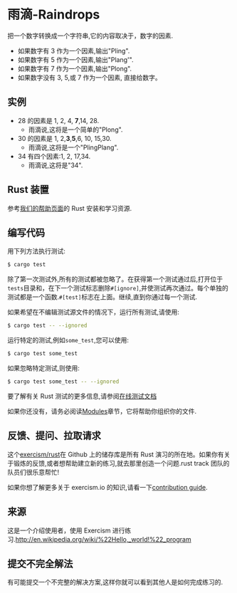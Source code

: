 # 雨滴-Raindrops

把一个数字转换成一个字符串,它的内容取决于，数字的因素.

- 如果数字有 3 作为一个因素,输出"Pling".
- 如果数字有 5 作为一个因素,输出"Plang'".
- 如果数字有 7 作为一个因素,输出"Plong".
- 如果数字没有 3, 5,或 7 作为一个因素, 直接给数字。

## 实例

- 28 的因素是 1, 2, 4, **7**,14, 28.
  - 雨滴说,这将是一个简单的"Plong".
- 30 的因素是 1, 2,**3**,**5**,6, 10, 15,30.
  - 雨滴说,这将是一个"PlingPlang".
- 34 有四个因素:1, 2, 17,34.
  - 雨滴说,这将是"34".

## Rust 装置

参考[我们的帮助页面][help-page]的 Rust 安装和学习资源.

## 编写代码

用下列方法执行测试:

```bash
$ cargo test
```

除了第一次测试外,所有的测试都被忽略了。在获得第一个测试通过后,打开位于`tests`目录和，在下一个测试标志删除`#[ignore]`,并使测试再次通过。每个单独的测试都是一个函数.`#[test]`标志在上面。继续,直到你通过每一个测试.

如果希望在不编辑测试源文件的情况下，运行所有测试,请使用:

```bash
$ cargo test -- --ignored
```

运行特定的测试,例如`some_test`,您可以使用:

```bash
$ cargo test some_test
```

如果忽略特定测试,则使用:

```bash
$ cargo test some_test -- --ignored
```

要了解有关 Rust 测试的更多信息,请参阅[在线测试文档][rust-tests]

如果你还没有，请务必阅读[Modules](https://doc.rust-lang.org/book/2018-edition/ch07-00-modules.html)章节，它将帮助你组织你的文件.

## 反馈、提问、拉取请求

这个[exercism/rust](https://github.com/exercism/rust)在 Github 上的储存库是所有 Rust 演习的所在地。如果你有关于锻炼的反馈,或者想帮助建立新的练习,就去那里创造一个问题.rust track 团队的队员们很乐意帮忙!

如果你想了解更多关于 exercism.io 的知识,请看一下[contribution guide](https://github.com/exercism/docs/blob/master/contributing-to-language-tracks/README.md).

[help-page]: https://exercism.io/tracks/rust/learning
[modules]: https://doc.rust-lang.org/book/2018-edition/ch07-00-modules.html
[cargo]: https://doc.rust-lang.org/book/2018-edition/ch14-00-more-about-cargo.html
[rust-tests]: https://doc.rust-lang.org/book/2018-edition/ch11-02-running-tests.html

## 来源

这是一个介绍使用者，使用 Exercism 进行练习.<http://en.wikipedia.org/wiki/%22Hello,_world!%22_program>

## 提交不完全解法

有可能提交一个不完整的解决方案,这样你就可以看到其他人是如何完成练习的.
